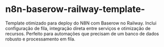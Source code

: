 # n8n-baserow-railway-template-
Template otimizado para deploy do N8N com Baserow no Railway. Inclui configuração de fila, integração direta entre serviços e otimização de recursos. Perfeito para automações que precisam de um banco de dados robusto e processamento em fila.
